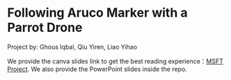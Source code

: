 # Following Aruco Marker with a Parrot Drone

Project by:
Ghous Iqbal,
Qiu Yiren,
Liao Yihao


We provide the canva slides link to get the best reading experience：[MSFT Project](https://www.canva.com/design/DAGZpjtza54/Iwt9y3FUs0ZXVoEw8r7Zsg/edit?utm_content=DAGZpjtza54&utm_campaign=designshare&utm_medium=link2&utm_source=sharebutton). We also provide the PowerPoint slides inside the repo.